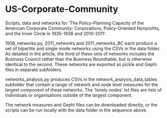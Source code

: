 # US-Corporate-Community
Scripts, data and networks for 'The Policy-Planning Capacity of the American Corporate Community: Corporations, Policy-Oriented Nonprofits, and the Inner Circle in 1935-1936 and 2010-2011'.

1936_networks.py, 2011_networks and 2011_networks_BC each produce a set of bipartite and single mode networks using the CSVs in the data folder. As detailed in the article, the third of these sets of networks includes the Business Council rather than the Business Roundtable, but is otherwise identical to the second. These networks are exported as pickle and Gephi files in separate subfolders.

networks_analysis.py produces CSVs in the network_analysis_data_tables subfolder that contain a range of network and node level measures for the largest component of these networks. The 'lonely nodes' txt files are lists of individuals or organisations outside of the largest component.

The network measures and Gephi files can be downloaded directly, or the scripts can be run locally with the data folder in the sequence above.
